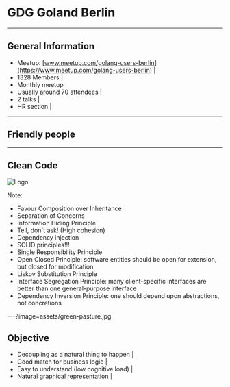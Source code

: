 # GDG Goland Berlin

---

## General Information

- Meetup: [www.meetup.com/golang-users-berlin](https://www.meetup.com/golang-users-berlin) |
- 1328 Members |
- Monthly meetup |
- Usually around 70 attendees |
- 2 talks |
- HR section |

---

## Friendly people

---

## Clean Code
![Logo](assets/clean-code.jpg)

Note:
- Favour Composition over Inheritance
- Separation of Concerns
- Information Hiding Principle
- Tell, don´t ask! (High cohesion)
- Dependency injection
- SOLID principles!!!
- Single Responsibility Principle
- Open Closed Principle: software entities should be open for extension, but closed for modification
- Liskov Substitution Principle
- Interface Segregation Principle: many client-specific interfaces are better than one general-purpose interface
- Dependency Inversion Principle: one should depend upon abstractions, not concretions

---?image=assets/green-pasture.jpg

## Objective

- Decoupling as a natural thing to happen |
- Good match for business logic           |
- Easy to understand (low cognitive load) |
- Natural graphical representation        |

